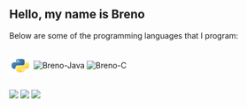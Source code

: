 ## Hello, my name is Breno

Below are some of the programming languages that I program:

<div style="display: inline_block"><br>
  
<img align="center" alt="Breno-Python" height="30" width="40" src="https://raw.githubusercontent.com/devicons/devicon/master/icons/python/python-original.svg">

<img align="center" alt="Breno-Java" height="30" width="40" src="https://img.icons8.com/?size=512&id=13679&format=png">

<img align="center" alt="Breno-C" height="30" width="40" src="https://img.icons8.com/?size=512&id=40670&format=png">

</div>

##

 <a href="https://instagram.com/sr.brendon_g21" target="_blank"><img src="https://img.shields.io/badge/-Instagram-%23E4405F?style=for-the-badge&logo=instagram&logoColor=white" target="_blank"></a>
 <a href="https://www.linkedin.com/in/breno-gomes-4034622a3/" target="_blank"><img src="https://img.shields.io/badge/-LinkedIn-%230077B5?style=for-the-badge&logo=linkedin&logoColor=white" target="_blank"></a> 
 <a href = "mailto:brendon_gomes1999@hotmail.com"><img src="https://img.shields.io/badge/-Gmail-%23333?style=for-the-badge&logo=gmail&logoColor=white" target="_blank"></a>
  
